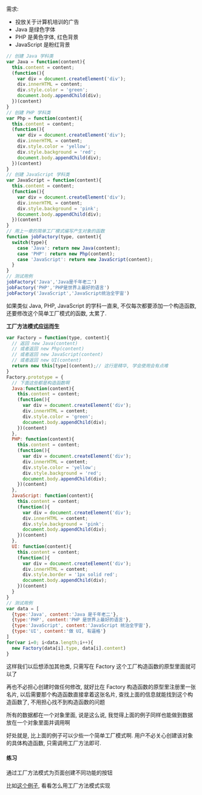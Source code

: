需求:

- 投放关于计算机培训的广告
- Java 是绿色字体
- PHP 是黄色字体, 红色背景
- JavaScript 是粉红背景

```javascript
// 创建 Java 学科类
var Java = function(content){
  this.content = content;
  (function(){
    var div = document.createElement('div');
  	div.innerHTML = content;
  	div.style.color = 'green';
  	document.body.appendChild(div);
  })(content)
}
// 创建 PHP 学科类
var Php = function(content){
  this.content = content;
  (function(){
    var div = document.createElement('div');
  	div.innerHTML = content;
  	div.style.color = 'yellow';
  	div.style.background = 'red';
  	document.body.appendChild(div);
  })(content)
}
// 创建 JavaScript 学科类
var JavaScript = function(content){
  this.content = content;
  (function(){
    var div = document.createElement('div');
  	div.innerHTML = content;
  	div.style.background = 'pink';
  	document.body.appendChild(div);
  })(content)
}
// 用上一章的简单工厂模式编写产生对象的函数
function jobFactory(type, content){
  switch(type){
    case 'Java': return new Java(content);
    case 'PHP': return new Php(content);
    case 'JavaScript': return new JavaScript(content);
  }
}
// 测试用例
jobFactory('Java','Java是千年老二')
jobFactory('PHP','PHP是世界上最好的语言')
jobFactory('JavaScript','JavaScript统治全宇宙')
```

如果类似 Java, PHP, JavaScript 的学科一直来, 不仅每次都要添加一个构造函数, 还要修改这个简单工厂模式的函数, 太累了.

**工厂方法模式应运而生**

```javascript
var Factory = function(type, content){
  // 返回 new Java(content)
  // 或者返回 new Php(content)
  // 或者返回 new JavaScript(content)
  // 或者返回 new UI(content)
  return new this[type](content);// 这行是精华, 学会使用会有点难
}
Factory.prototype = {
  // 下面这些都是构造函数啊
  Java:function(content){
    this.content = content;
    (function(){
      var div = document.createElement('div');
      div.innerHTML = content;
      div.style.color = 'green';
      document.body.appendChild(div);
    })(content)
  },
  PHP: function(content){
    this.content = content;
    (function(){
      var div = document.createElement('div');
      div.innerHTML = content;
      div.style.color = 'yellow';
      div.style.background = 'red';
      document.body.appendChild(div);
    })(content)
  },
  JavaScript: function(content){
    this.content = content;
    (function(){
      var div = document.createElement('div');
      div.innerHTML = content;
      div.style.background = 'pink';
      document.body.appendChild(div);
    })(content)
  },
  UI: function(content){
  	this.content = content;
    (function(){
      var div = document.createElement('div');
      div.innerHTML = content;
      div.style.border = '1px solid red';
      document.body.appendChild(div);
    })(content)
  }
}
// 测试用例
var data = [
  {type:'Java', content:'Java 是千年老二'},
  {type:'PHP', content:'PHP 是世界上最好的语言'},
  {type:'JavaScript', content:'JavaScript 统治全宇宙'},
  {type:'UI', content:'做 UI, 有逼格'}
]
for(var i=0; i<data.length;i++){
  new Factory(data[i].type, data[i].content)
}
```

这样我们以后想添加其他类, 只需写在 Factory 这个工厂构造函数的原型里面就可以了

再也不必担心创建时做任何修改, 就好比在 Factory 构造函数的原型里注册里一张名片, 以后需要那个构造函数直接拿着这张名片, 查找上面的信息就能找到这个构造函数了, 不用担心找不到构造函数的问题

所有的数据都在一个对象里面, 说是这么说, 我觉得上面的例子同样也能做到数据放在一个对象里面并调用啊

好处就是, 比上面的例子可以少些一个简单工厂模式啊. 用户不必关心创建该对象的具体构造函数, 只需调用工厂方法即可.

#### 练习

通过工厂方法模式为页面创建不同功能的按钮

比如[这个例子](http://fgm.cc/learn/lesson1/01.html), 看看怎么用工厂方法模式实现 